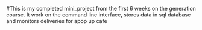 #This is my completed mini_project from the first 6 weeks on the generation course. It work on the command line interface, stores data in sql database and monitors deliveries for apop up cafe
